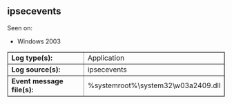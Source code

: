 ## ipsecevents

Seen on:
* Windows 2003

<table border="1" class="docutils">
  <tbody>
    <tr>
      <td><b>Log type(s):</b></td>
      <td>Application</td>
    </tr>
    <tr>
      <td><b>Log source(s):</b></td>
      <td>ipsecevents</td>
    </tr>
    <tr>
      <td><b>Event message file(s):</b></td>
      <td>%systemroot%\system32\w03a2409.dll</td>
    </tr>
  </tbody>
</table>

&nbsp;

